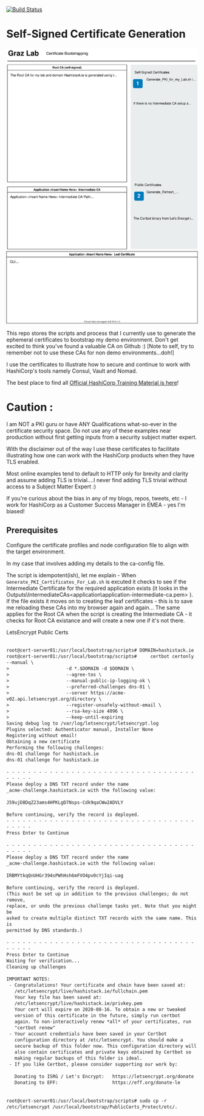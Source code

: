 [![Build Status](https://travis-ci.org/allthingsclowd/BootstrapCertificateTool.svg?branch=master)](https://travis-ci.org/allthingsclowd/BootstrapCertificateTool)

# Self-Signed Certificate Generation

![CA Setup](https://github.com/allthingsclowd/BootstrapCertificateTool/blob/master/Bootstrapping%20my%20lab.svg)

This repo stores the scripts and process that I currently use to generate the ephemeral certificates to bootstrap my demo environment. Don't get excited to think you've found a valuable CA on Github :) [Note to self, try to remember not to use these CAs for non demo environments...doh!]

I use the certificates to illustrate how to secure and continue to work with HashiCorp's tools namely Consul, Vault and Nomad.

The best place to find all [Official HashiCorp Training Material is here](https://learn.hashicorp.com/)!

# Caution :
I am NOT a PKI guru or have ANY Qualifications what-so-ever in the certificate security space. Do not use any of these examples near production without first getting inputs from a security subject matter expert.

With the disclaimer out of the way I use these certificates to facilitate illustrating how one can work with the HashiCorp products when they have TLS enabled.

Most online examples tend to default to HTTP only for brevity and clarity and assume adding TLS is trivial....I never find adding TLS trivial without access to a Subject Matter Expert :)

If you're curious about the bias in any of my blogs, repos, tweets, etc - I work for HashiCorp as a Customer Success Manager in EMEA - yes I'm biased!

## Prerequisites

Configure the certificate profiles and node configuration file to align with the target environment.

In my case that involves adding my details to the ca-config file. 

The script is idempotent(ish), let me explain - 
When `Generate_PKI_Certificates_For_Lab.sh` is excuted it checks to see if the Intermediate Certificate for the required application exists (it looks in the Outputs\IntermediateCAs\<application\application-intermediate-ca.pem> ).
If the file exists it moves on to creating the leaf certificates - this is to save me reloading these CAs into my browser again and again...
The same applies for the Root CA when the script is creating the Intermediate CA - it checks for Root CA existance and will create a new one if it's not there.

LetsEncrypt Public Certs

```ShellSession

root@cert-server01:/usr/local/bootstrap/scripts# DOMAIN=hashistack.ie
root@cert-server01:/usr/local/bootstrap/scripts#     certbot certonly --manual \
>                     -d *.$DOMAIN -d $DOMAIN \
>                     --agree-tos \
>                     --manual-public-ip-logging-ok \
>                     --preferred-challenges dns-01 \
>                     --server https://acme-v02.api.letsencrypt.org/directory \
>                     --register-unsafely-without-email \
>                     --rsa-key-size 4096 \
>                     --keep-until-expiring
Saving debug log to /var/log/letsencrypt/letsencrypt.log
Plugins selected: Authenticator manual, Installer None
Registering without email!
Obtaining a new certificate
Performing the following challenges:
dns-01 challenge for hashistack.ie
dns-01 challenge for hashistack.ie

- - - - - - - - - - - - - - - - - - - - - - - - - - - - - - - - - - - - - - - -
Please deploy a DNS TXT record under the name
_acme-challenge.hashistack.ie with the following value:

J59ujD8DqZ23ams4HPKLgD7Nsps-Cdk9qaCWw2ADVLY

Before continuing, verify the record is deployed.
- - - - - - - - - - - - - - - - - - - - - - - - - - - - - - - - - - - - - - - -
Press Enter to Continue

- - - - - - - - - - - - - - - - - - - - - - - - - - - - - - - - - - - - - - - -
Please deploy a DNS TXT record under the name
_acme-challenge.hashistack.ie with the following value:

IRBMYtkqQnUHGr394sPWhHsh6mFVO4pv0cYjIqi-uag

Before continuing, verify the record is deployed.
(This must be set up in addition to the previous challenges; do not remove,
replace, or undo the previous challenge tasks yet. Note that you might be
asked to create multiple distinct TXT records with the same name. This is
permitted by DNS standards.)

- - - - - - - - - - - - - - - - - - - - - - - - - - - - - - - - - - - - - - - -
Press Enter to Continue
Waiting for verification...
Cleaning up challenges

IMPORTANT NOTES:
 - Congratulations! Your certificate and chain have been saved at:
   /etc/letsencrypt/live/hashistack.ie/fullchain.pem
   Your key file has been saved at:
   /etc/letsencrypt/live/hashistack.ie/privkey.pem
   Your cert will expire on 2020-08-16. To obtain a new or tweaked
   version of this certificate in the future, simply run certbot
   again. To non-interactively renew *all* of your certificates, run
   "certbot renew"
 - Your account credentials have been saved in your Certbot
   configuration directory at /etc/letsencrypt. You should make a
   secure backup of this folder now. This configuration directory will
   also contain certificates and private keys obtained by Certbot so
   making regular backups of this folder is ideal.
 - If you like Certbot, please consider supporting our work by:

   Donating to ISRG / Let's Encrypt:   https://letsencrypt.org/donate
   Donating to EFF:                    https://eff.org/donate-le


root@cert-server01:/usr/local/bootstrap/scripts# sudo cp -r /etc/letsencrypt /usr/local/bootstrap/PublicCerts_Protect/etc/.
```

